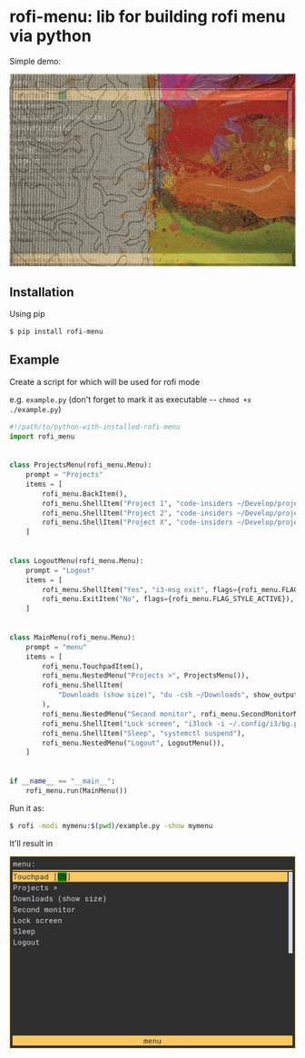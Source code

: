 # rofi-menu: lib for building rofi menu via python

Simple demo:

![custom menu](docs/Demo.gif)

## Installation

Using pip

```sh
$ pip install rofi-menu
```

## Example

Create a script for which will be used for rofi mode

e.g. `example.py` (don't forget to mark it as executable -- `chmod +x ./example.py`)
```python
#!/path/to/python-with-installed-rofi-menu
import rofi_menu


class ProjectsMenu(rofi_menu.Menu):
    prompt = "Projects"
    items = [
        rofi_menu.BackItem(),
        rofi_menu.ShellItem("Project 1", "code-insiders ~/Develop/project1"),
        rofi_menu.ShellItem("Project 2", "code-insiders ~/Develop/project2"),
        rofi_menu.ShellItem("Project X", "code-insiders ~/Develop/projectx"),
    ]


class LogoutMenu(rofi_menu.Menu):
    prompt = "Logout"
    items = [
        rofi_menu.ShellItem("Yes", "i3-msg exit", flags={rofi_menu.FLAG_STYLE_URGENT}),
        rofi_menu.ExitItem("No", flags={rofi_menu.FLAG_STYLE_ACTIVE}),
    ]


class MainMenu(rofi_menu.Menu):
    prompt = "menu"
    items = [
        rofi_menu.TouchpadItem(),
        rofi_menu.NestedMenu("Projects >", ProjectsMenu()),
        rofi_menu.ShellItem(
            "Downloads (show size)", "du -csh ~/Downloads", show_output=True
        ),
        rofi_menu.NestedMenu("Second monitor", rofi_menu.SecondMonitorMenu()),
        rofi_menu.ShellItem("Lock screen", "i3lock -i ~/.config/i3/bg.png"),
        rofi_menu.ShellItem("Sleep", "systemctl suspend"),
        rofi_menu.NestedMenu("Logout", LogoutMenu()),
    ]


if __name__ == "__main__":
    rofi_menu.run(MainMenu())
```


Run it as:

```sh
$ rofi -modi mymenu:$(pwd)/example.py -show mymenu
```

It'll result in

![rofi menu](docs/menu-example.png)